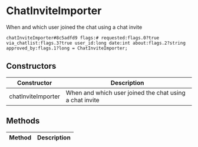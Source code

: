 # ChatInviteImporter
When and which user joined the chat using a chat invite

```
chatInviteImporter#8c5adfd9 flags:# requested:flags.0?true via_chatlist:flags.3?true user_id:long date:int about:flags.2?string approved_by:flags.1?long = ChatInviteImporter;
```

## Constructors
| Constructor | Description |
| ---- | ----------- |
| chatInviteImporter | When and which user joined the chat using a chat invite |


## Methods
| Method | Description |
| ---- | ----------- |


